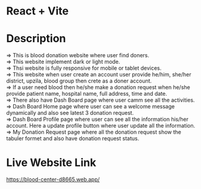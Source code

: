 # React + Vite

# Description
=> This is blood donation website where user find doners.<br />
=> This website implement dark or light mode.<br />
=> Thsi website is fully responsive for mobile or tablet devices.<br />
=> This website when user create an account user provide he/him, she/her district, upzila, blood group then crete as a doner account.<br />
=> If a user need blood then he/she make a donation request when he/she provide patient name, hospital name, full address, time and date.<br />
=> There also have Dash Board page where user camm see all the activities.<br />
=> Dash Board Home page where user can see a welcome message dynamically and also see latest 3 donation request.<br />
=> Dash Board Profile page where user can see all the information his/her account. Here a update profile button where user update all the information.<br />
=> My Donation Request page where all the donation request show the tabuler formet and also have donation request status.<br />


# Live Website Link
https://blood-center-d8665.web.app/